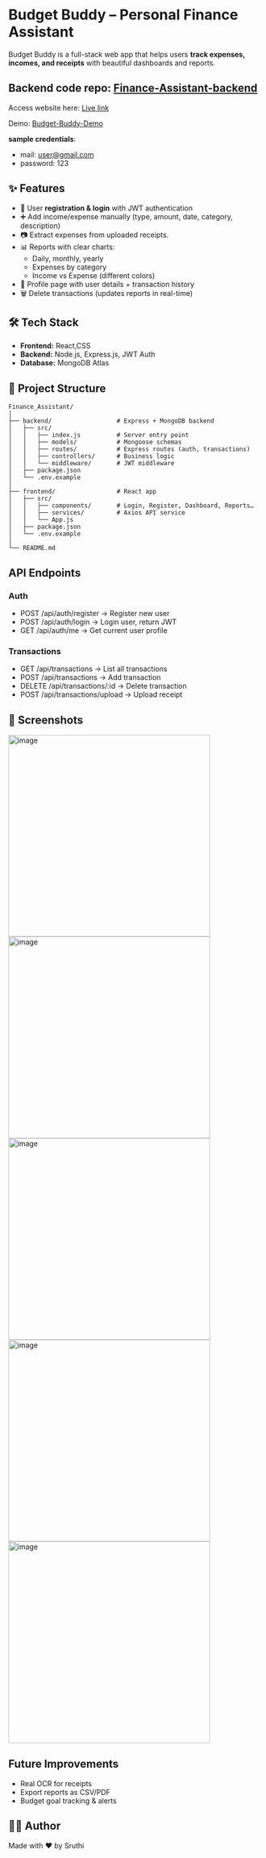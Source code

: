 # Budget Buddy – Personal Finance Assistant
Budget Buddy is a full-stack web app that helps users **track expenses, incomes, and receipts** with beautiful dashboards and reports. 
## Backend code repo: <a href="https://github.com/sruthi070/Finance-Assistant-backend">Finance-Assistant-backend</a>
Access website here: <a href="https://budget-buddy-sruthi.netlify.app/">Live link</a>

Demo: <a href="https://drive.google.com/drive/folders/1VuqnYvY0ZT_ngB7JdL3BRY2wppcVAJRm?usp=drive_link">Budget-Buddy-Demo</a>

**sample credentials**:
- mail: user@gmail.com
- password: 123

## ✨ Features
- 🔐 User **registration & login** with JWT authentication    
- ➕ Add income/expense manually (type, amount, date, category, description)  
- 📷 Extract expenses from uploaded receipts.
- 📊 Reports with clear charts:
  - Daily, monthly, yearly
  - Expenses by category
  - Income vs Expense (different colors)  
- 👤 Profile page with user details + transaction history  
- 🗑️ Delete transactions (updates reports in real-time)  
## 🛠️ Tech Stack
- **Frontend:** React,CSS  
- **Backend:** Node.js, Express.js, JWT Auth  
- **Database:** MongoDB Atlas   
## 📂 Project Structure
```text
Finance_Assistant/
│
├── backend/                  # Express + MongoDB backend
│   ├── src/
│   │   ├── index.js          # Server entry point
│   │   ├── models/           # Mongoose schemas
│   │   ├── routes/           # Express routes (auth, transactions)
│   │   ├── controllers/      # Business logic
│   │   └── middleware/       # JWT middleware
│   ├── package.json
│   └── .env.example
│
├── frontend/                 # React app
│   ├── src/
│   │   ├── components/       # Login, Register, Dashboard, Reports…
│   │   ├── services/         # Axios API service
│   │   └── App.js
│   ├── package.json
│   └── .env.example
│
└── README.md
```
## API Endpoints
### Auth
- POST /api/auth/register → Register new user
- POST /api/auth/login → Login user, return JWT
- GET /api/auth/me → Get current user profile
### Transactions
- GET /api/transactions → List all transactions
- POST /api/transactions → Add transaction
- DELETE /api/transactions/:id → Delete transaction
- POST /api/transactions/upload → Upload receipt
## 📸 Screenshots
<img width="400" height="400" alt="image" src="https://github.com/user-attachments/assets/c2c93ad9-ae7a-481d-b131-b7b50758d7fa" />
<img width="400" height="400" alt="image" src="https://github.com/user-attachments/assets/da703051-41bd-4ced-955c-b81ffcec39ed" />
<img width="400" height="400" alt="image" src="https://github.com/user-attachments/assets/8a6e2e8e-9740-416f-af03-179df31bbe07" />
<img width="400" height="400" alt="image" src="https://github.com/user-attachments/assets/e271783d-0043-49ec-b3cc-b9705fadca45" />
<img width="400" height="400" alt="image" src="https://github.com/user-attachments/assets/0d119b24-b27f-49c6-b089-48a0e0cc9dd5" />

## Future Improvements
- Real OCR for receipts
- Export reports as CSV/PDF
- Budget goal tracking & alerts
## 👩‍💻 Author
Made with ❤️ by Sruthi
